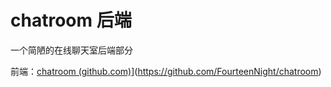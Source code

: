 # chatroom 后端

一个简陋的在线聊天室后端部分

前端：[chatroom (github.com)](https://github.com/FourteenNight/chatroom)](https://github.com/FourteenNight/chatroom)

